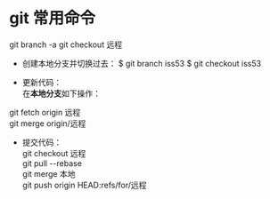# git 常用命令

git branch -a
git checkout 远程


- 创建本地分支并切换过去：
$ git branch iss53
$ git checkout iss53



- 更新代码：  
在**本地分支**如下操作：  

git fetch origin 远程  
git merge origin/远程

- 提交代码：  
git checkout 远程  
git pull --rebase  
git merge 本地  
git push origin HEAD:refs/for/远程

